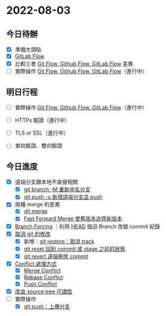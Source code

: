 #  2022-08-03
## 今日待辦
- [x] 準備大頭貼
- [x] [GitLab Flow](GitLab%20Flow.md)
- [x] 比較三者 [Git Flow, Github Flow, GitLab Flow](Git%20Flow,%20Github%20Flow,%20GitLab%20Flow.md) 差異
- [ ] 實際操作 [Git Flow, Github Flow, GitLab Flow](Git%20Flow,%20Github%20Flow,%20GitLab%20Flow.md)（進行中）

## 明日行程
- [ ] 實際操作 [Git Flow, Github Flow, GitLab Flow](Git%20Flow,%20Github%20Flow,%20GitLab%20Flow.md)（進行中）
- [ ] HTTPs 驗證（進行中）
- [ ] TLS or SSL（進行中）
- [ ] 單向驗證、雙向驗證


## 今日進度
- [x] 遠端分支跟本地不直接相關
	- [x] [git branch -M 重新命名分支](dontTrustYourLittleBrain/git%20branch%20-M%20重新命名分支.md)
	- [x] [git push -u 新增遠端分支並 push](dontTrustYourLittleBrain/git%20push%20-u%20新增遠端分支並%20push.md)
- [x] 兩種 merge 的差異 
	- [x] [git merge](dontTrustYourLittleBrain/git%20merge.md)
	- [x] [Fast Forward Merge 使舊版本追齊新版本](dontTrustYourLittleBrain/Fast%20Forward%20Merge%20使舊版本追齊新版本.md)
- [x] [Branch Forcing](dontTrustYourLittleBrain/Branch%20Forcing.md) ：利用 [HEAD](dontTrustYourLittleBrain/HEAD.md) 強迫 Branch 改變 commit 紀錄
- [x] [取消 git 的修改](dontTrustYourLittleBrain/取消%20git%20的修改.md)
	- [x] 新增：[git restore：取消 track](git%20restore：取消%20track.md)
	- [x] [git reset 回到 commit 或 stage 之前的狀態](git%20reset%20回到%20commit%20或%20stage%20之前的狀態.md)
	- [x] [git revert 遠端刪除 commit](git%20revert%20遠端刪除%20commit.md)
- [x] [Conflict 處理方式](dontTrustYourLittleBrain/Conflict%20處理方式.md)
	- [x] [Merge Conflict](Merge%20Conflict.md)
	- [x] [Rebase Conflict](Rebase%20Conflict.md)
	- [x] [Push Conflict](Push%20Conflict.md)
- [x] [改良 source tree 可讀性](dontTrustYourLittleBrain/改良%20source%20tree%20可讀性.md)
- [ ] 實際操作
	- [x] [git push：上傳分支](dontTrustYourLittleBrain/git%20push：上傳分支.md)